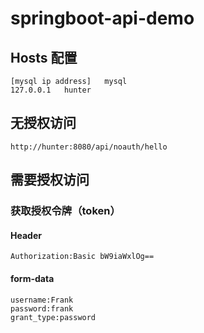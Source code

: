 # springboot-api-demo


## Hosts 配置

```
[mysql ip address]   mysql
127.0.0.1   hunter

```

## 无授权访问

```
http://hunter:8080/api/noauth/hello
```

## 需要授权访问

### 获取授权令牌（token）

#### Header
```
Authorization:Basic bW9iaWxlOg==
```

#### form-data
```
username:Frank
password:frank
grant_type:password
```


